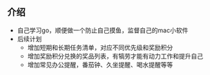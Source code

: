 ## 介绍
- 自己学习go，顺便做一个防止自己摸鱼，监督自己的mac小软件
- 后续计划
  - 增加短期和长期任务清单，对应不同优先级和奖励积分
  - 增加奖励积分兑换的奖品列表，有犒劳才能有动力工作和提升自己
  - 增加常见办公提醒，番茄钟、久坐提醒、喝水提醒等等